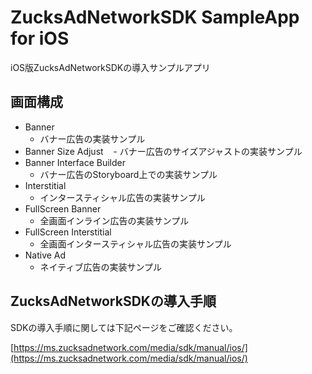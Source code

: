 # ZucksAdNetworkSDK SampleApp for iOS
iOS版ZucksAdNetworkSDKの導入サンプルアプリ

## 画面構成

- Banner
    - バナー広告の実装サンプル
- Banner Size Adjust
    - バナー広告のサイズアジャストの実装サンプル
- Banner Interface Builder
    - バナー広告のStoryboard上での実装サンプル
- Interstitial
    - インタースティシャル広告の実装サンプル
- FullScreen Banner
    - 全画面インライン広告の実装サンプル
- FullScreen Interstitial
    - 全画面インタースティシャル広告の実装サンプル
- Native Ad
    - ネイティブ広告の実装サンプル

## ZucksAdNetworkSDKの導入手順

SDKの導入手順に関しては下記ページをご確認ください。

[https://ms.zucksadnetwork.com/media/sdk/manual/ios/](https://ms.zucksadnetwork.com/media/sdk/manual/ios/)
